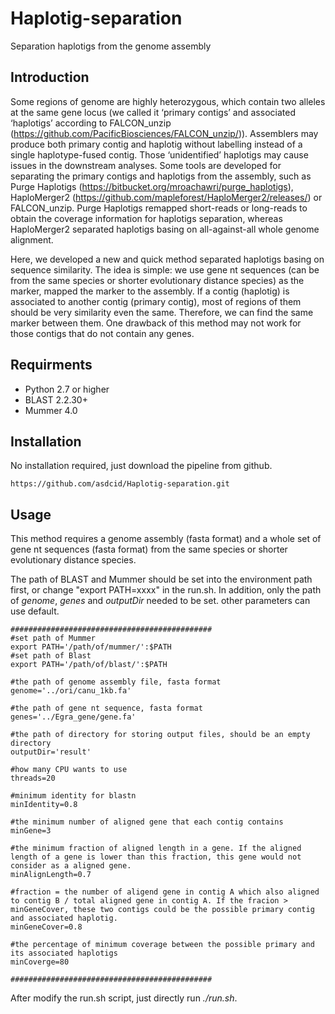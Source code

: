 # Haplotig-separation
Separation haplotigs from the genome assembly

## Introduction
Some regions of genome are highly heterozygous, which contain two alleles at the same gene locus (we called it ‘primary contigs’ and associated ‘haplotigs’ according to FALCON_unzip (https://github.com/PacificBiosciences/FALCON_unzip/)). Assemblers may produce both primary contig and haplotig without labelling instead of a single haplotype-fused contig. Those ‘unidentified’ haplotigs may cause issues in the downstream analyses. Some tools are developed for separating the primary contigs and haplotigs from the assembly, such as Purge Haplotigs (https://bitbucket.org/mroachawri/purge_haplotigs), HaploMerger2 (https://github.com/mapleforest/HaploMerger2/releases/) or FALCON_unzip. Purge Haplotigs remapped short-reads or long-reads to obtain the coverage information for haplotigs separation, whereas HaploMerger2 separated haplotigs basing on all-against-all whole genome alignment. 

Here, we developed a new and quick method separated haplotigs basing on sequence similarity. The idea is simple: we use gene nt sequences (can be from the same species or shorter evolutionary distance species) as the marker, mapped the marker to the assembly. If a contig (haplotig) is associated to another contig (primary contig), most of regions of them should be very similarity even the same. Therefore, we can find the same marker between them. One drawback of this method may not work for those contigs that do not contain any genes.


## Requirments
- Python 2.7 or higher
- BLAST 2.2.30+
- Mummer 4.0


## Installation
No installation required, just download the pipeline from github.
```
https://github.com/asdcid/Haplotig-separation.git
```

## Usage
This method requires a genome assembly (fasta format) and a whole set of gene nt sequences (fasta format) from the same species or shorter evolutionary distance species. 

The path of BLAST and Mummer should be set into the environment path first, or change "export PATH=xxxx" in the run.sh. In addition, only the path of *genome*, *genes* and *outputDir* needed to be set. other parameters can use default.
```
#############################################
#set path of Mummer
export PATH='/path/of/mummer/':$PATH
#set path of Blast
export PATH='/path/of/blast/':$PATH

#the path of genome assembly file, fasta format
genome='../ori/canu_1kb.fa'

#the path of gene nt sequence, fasta format
genes='../Egra_gene/gene.fa'

#the path of directory for storing output files, should be an empty directory
outputDir='result'

#how many CPU wants to use
threads=20

#minimum identity for blastn
minIdentity=0.8

#the minimum number of aligned gene that each contig contains
minGene=3

#the minimum fraction of aligned length in a gene. If the aligned length of a gene is lower than this fraction, this gene would not consider as a aligned gene.
minAlignLength=0.7

#fraction = the number of aligend gene in contig A which also aligned to contig B / total aligned gene in contig A. If the fracion > minGeneCover, these two contigs could be the possible primary contig and associated haplotig.
minGeneCover=0.8

#the percentage of minimum coverage between the possible primary and its associated haplotigs
minCoverge=80

#############################################
```

After modify the run.sh script, just directly run *./run.sh*.
